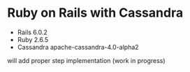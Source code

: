 # Ruby on Rails with Cassandra
* Rails 6.0.2
* Ruby 2.6.5
* Cassandra apache-cassandra-4.0-alpha2

will add proper step implementation (work in progress)
